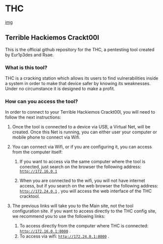 # THC
[img](./img/logo.png)
## Terrible Hackiemos Crackt00l
This is the official github repository for the THC, a pentesting tool created by Eur1p3des and Rsae.
### What is this tool?
THC is a cracking station which allows its users to find vulnerabilities inside a system in order to make that device safer by knowing its weaknesses.\
Under no circumstance it is designed to make a profit.

### How can you access the tool?
In order to connect to your Terrible Hackiemos Crackt00l, you will need to follow the next instructions:
1. Once the tool is connected to a device via USB, a Virtual Net, will be created. Once this Net is running, you can either user your computer or mobile phone to connect via Wifi.
2. You can connect via Wifi, or if you are configuring it, you can access from the computer itself:

    1. If you want to access via the same computer where the tool is conected, just search on the browser the following address: [```http://172.16.0.1```](http://172.16.0.1)

    2. When you are connected to the wifi, you will not have internet access, but if you search on the web browser the following address: [```http://172.24.0.1```](http://172.24.0.1) , you will access the web interface of the THC cracktool.

3. The previous links will take you to the Main site, not the tool configuration site. if you want to access directly to the THC config site, we recommend you to use the following links:

    1. To access directly from the computer where THC is connected: [```http://172.16.0.1:8000```](http://172.16.0.1:8000) .
    2. To access via wifi: [```http://172.24.0.1:8000```](http://172.24.0.1:8000) .
